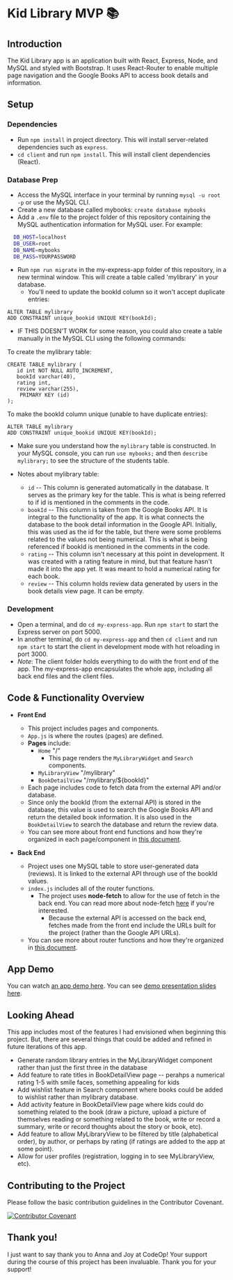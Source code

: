 # Kid Library MVP 📚

## Introduction

The Kid Library app is an application built with React, Express, Node, and MySQL and styled with Bootstrap. It uses React-Router to enable multiple page navigation and the Google Books API to access book details and information.

## Setup

### Dependencies

- Run `npm install` in project directory. This will install server-related dependencies such as `express`.
- `cd client` and run `npm install`. This will install client dependencies (React).

### Database Prep

- Access the MySQL interface in your terminal by running `mysql -u root -p` or use the MySQL CLI.
- Create a new database called mybooks: `create database mybooks`
- Add a `.env` file to the project folder of this repository containing the MySQL authentication information for MySQL user. For example:

```bash
  DB_HOST=localhost
  DB_USER=root
  DB_NAME=mybooks
  DB_PASS=YOURPASSWORD
```

- Run `npm run migrate` in the my-express-app folder of this repository, in a new terminal window. This will create a table called 'mylibrary' in your database.
  - You'll need to update the bookId column so it won't accept duplicate entries:

```
ALTER TABLE mylibrary
ADD CONSTRAINT unique_bookid UNIQUE KEY(bookId);
```

- IF THIS DOESN'T WORK for some reason, you could also create a table manually in the MySQL CLI using the following commands:

To create the mylibrary table:

```
CREATE TABLE mylibrary (
   id int NOT NULL AUTO_INCREMENT,
   bookId varchar(40),
   rating int,
   review varchar(255),
    PRIMARY KEY (id)
);
```

To make the bookId column unique (unable to have duplicate entries):

```
ALTER TABLE mylibrary
ADD CONSTRAINT unique_bookid UNIQUE KEY(bookId);
```

- Make sure you understand how the `mylibrary` table is constructed. In your MySQL console, you can run `use mybooks;` and then `describe mylibrary;` to see the structure of the students table.

- Notes about mylibrary table:
  - `id` -- This column is generated automatically in the database. It serves as the primary key for the table. This is what is being referred to if id is mentioned in the comments in the code.
  - `bookId` -- This column is taken from the Google Books API. It is integral to the functionality of the app. It is what connects the database to the book detail information in the Google API. Initially, this was used as the id for the table, but there were some problems related to the values not being numerical. This is what is being referenced if bookId is mentioned in the comments in the code.
  - `rating` -- This column isn't necessary at this point in development. It was created with a rating feature in mind, but that feature hasn't made it into the app yet. It was meant to hold a numerical rating for each book.
  - `review` -- This column holds review data generated by users in the book details view page. It can be empty.

### Development

- Open a terminal, and do `cd my-express-app`. Run `npm start` to start the Express server on port 5000.
- In another terminal, do `cd my-express-app` and then `cd client` and run `npm start` to start the client in development mode with hot reloading in port 3000.
- _Note_: The client folder holds everything to do with the front end of the app. The my-express-app encapsulates the whole app, including all back end files and the client files.

## Code & Functionality Overview

- **Front End**

  - This project includes pages and components.
  - `App.js` is where the routes (pages) are defined.
  - **Pages** include:
    - `Home` "/"
      - This page renders the `MyLibraryWidget` and `Search` components.
    - `MyLibraryView` "/mylibrary"
    - `BookDetailView` "/mylibrary/${bookId}"
  - Each page includes code to fetch data from the external API and/or database.
  - Since only the bookId (from the external API) is stored in the database, this value is used to search the Google Books API and return the detailed book information. It is also used in the `BookDetailView` to search the database and return the review data.
  - You can see more about front end functions and how they're organized in each page/component in [this document](https://docs.google.com/document/d/16H9LM7R9L0kpnlxoho1FrG1MixFCQ_XpMKUT5S937Tk/edit?usp=sharing).

- **Back End**
  - Project uses one MySQL table to store user-generated data (reviews). It is linked to the external API through use of the bookId values.
  - `index.js` includes all of the router functions.
    - The project uses **node-fetch** to allow for the use of fetch in the back end. You can read more about node-fetch [here](https://www.npmjs.com/package/node-fetch) if you're interested.
      - Because the external API is accessed on the back end, fetches made from the front end include the URLs built for the project (rather than the Google API URLs).
  - You can see more about router functions and how they're organized in [this document](https://docs.google.com/document/d/15Zsi57j_uF6vQbdLi3YIE2zm1OKTCM4QIMPd1E8kLK0/edit?usp=sharing).

## App Demo

You can watch [an app demo here](https://www.loom.com/share/32b795f8cc7649c2886781d2e89ea99c).
You can see [demo presentation slides here](https://docs.google.com/presentation/d/1uuLLg3MbislgIm2dCRH5q6cGXP1T3_vkfbn1UX9gVQU/edit?usp=sharing).

## Looking Ahead

This app includes most of the features I had envisioned when beginning this project. But, there are several things that could be added and refined in future iterations of this app.

- Generate random library entries in the MyLibraryWidget component rather than just the first three in the database
- Add feature to rate titles in BookDetailView page -- perahps a numerical rating 1-5 with smile faces, something appealing for kids
- Add wishlist feature in Search component where books could be added to wishlist rather than mylibrary database.
- Add activity feature in BookDetailView page where kids could do something related to the book (draw a picture, upload a picture of themselves reading or something related to the book, write or record a summary, write or record thoughts about the story or book, etc).
- Add feature to allow MyLibraryView to be filtered by title (alphabetical order), by author, or perhaps by rating (if ratings are added to the app at some point).
- Allow for user profiles (registration, logging in to see MyLibraryView, etc).

## Contributing to the Project

Please follow the basic contribution guidelines in the Contributor Covenant.

[![Contributor Covenant](https://img.shields.io/badge/Contributor%20Covenant-2.1-4baaaa.svg)](https://www.contributor-covenant.org/version/2/1/code_of_conduct/)

## Thank you!

I just want to say thank you to Anna and Joy at CodeOp! Your support during the course of this project has been invaluable. Thank you for your support!
